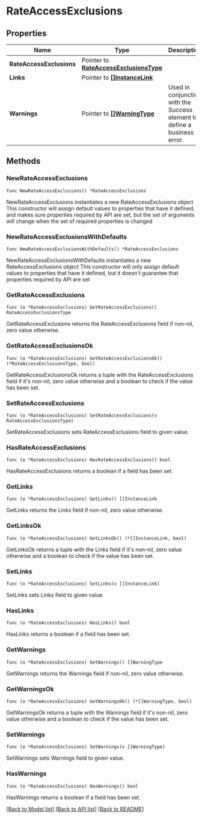 # RateAccessExclusions

## Properties

Name | Type | Description | Notes
------------ | ------------- | ------------- | -------------
**RateAccessExclusions** | Pointer to [**RateAccessExclusionsType**](RateAccessExclusionsType.md) |  | [optional] 
**Links** | Pointer to [**[]InstanceLink**](InstanceLink.md) |  | [optional] 
**Warnings** | Pointer to [**[]WarningType**](WarningType.md) | Used in conjunction with the Success element to define a business error. | [optional] 

## Methods

### NewRateAccessExclusions

`func NewRateAccessExclusions() *RateAccessExclusions`

NewRateAccessExclusions instantiates a new RateAccessExclusions object
This constructor will assign default values to properties that have it defined,
and makes sure properties required by API are set, but the set of arguments
will change when the set of required properties is changed

### NewRateAccessExclusionsWithDefaults

`func NewRateAccessExclusionsWithDefaults() *RateAccessExclusions`

NewRateAccessExclusionsWithDefaults instantiates a new RateAccessExclusions object
This constructor will only assign default values to properties that have it defined,
but it doesn't guarantee that properties required by API are set

### GetRateAccessExclusions

`func (o *RateAccessExclusions) GetRateAccessExclusions() RateAccessExclusionsType`

GetRateAccessExclusions returns the RateAccessExclusions field if non-nil, zero value otherwise.

### GetRateAccessExclusionsOk

`func (o *RateAccessExclusions) GetRateAccessExclusionsOk() (*RateAccessExclusionsType, bool)`

GetRateAccessExclusionsOk returns a tuple with the RateAccessExclusions field if it's non-nil, zero value otherwise
and a boolean to check if the value has been set.

### SetRateAccessExclusions

`func (o *RateAccessExclusions) SetRateAccessExclusions(v RateAccessExclusionsType)`

SetRateAccessExclusions sets RateAccessExclusions field to given value.

### HasRateAccessExclusions

`func (o *RateAccessExclusions) HasRateAccessExclusions() bool`

HasRateAccessExclusions returns a boolean if a field has been set.

### GetLinks

`func (o *RateAccessExclusions) GetLinks() []InstanceLink`

GetLinks returns the Links field if non-nil, zero value otherwise.

### GetLinksOk

`func (o *RateAccessExclusions) GetLinksOk() (*[]InstanceLink, bool)`

GetLinksOk returns a tuple with the Links field if it's non-nil, zero value otherwise
and a boolean to check if the value has been set.

### SetLinks

`func (o *RateAccessExclusions) SetLinks(v []InstanceLink)`

SetLinks sets Links field to given value.

### HasLinks

`func (o *RateAccessExclusions) HasLinks() bool`

HasLinks returns a boolean if a field has been set.

### GetWarnings

`func (o *RateAccessExclusions) GetWarnings() []WarningType`

GetWarnings returns the Warnings field if non-nil, zero value otherwise.

### GetWarningsOk

`func (o *RateAccessExclusions) GetWarningsOk() (*[]WarningType, bool)`

GetWarningsOk returns a tuple with the Warnings field if it's non-nil, zero value otherwise
and a boolean to check if the value has been set.

### SetWarnings

`func (o *RateAccessExclusions) SetWarnings(v []WarningType)`

SetWarnings sets Warnings field to given value.

### HasWarnings

`func (o *RateAccessExclusions) HasWarnings() bool`

HasWarnings returns a boolean if a field has been set.


[[Back to Model list]](../README.md#documentation-for-models) [[Back to API list]](../README.md#documentation-for-api-endpoints) [[Back to README]](../README.md)


